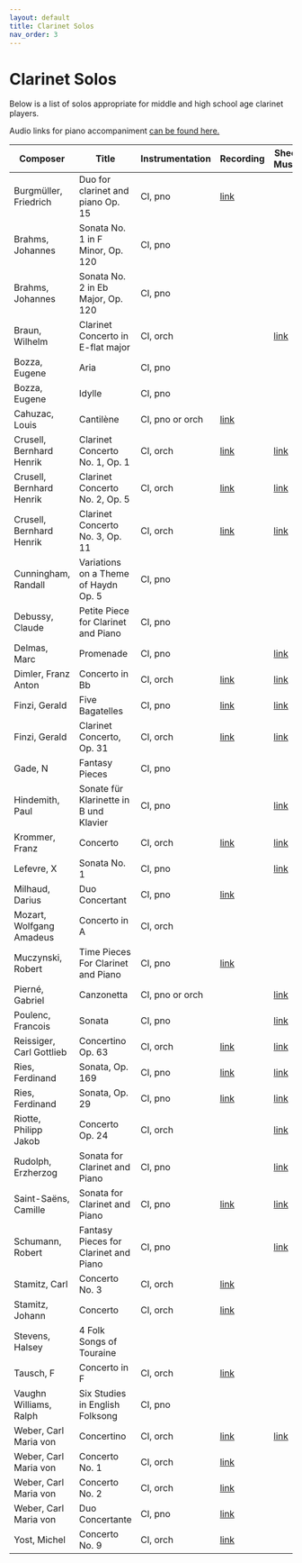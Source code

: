 ```yaml
---
layout: default
title: Clarinet Solos
nav_order: 3
---
```


# Clarinet Solos

Below is a list of solos appropriate for middle and high school age clarinet players.

Audio links for piano accompaniment [can be found here.][1]

| Composer                 | Title                                  | Instrumentation | Recording  | Sheet Music | Level |
|--------------------------|----------------------------------------|-----------------|------------|-------------|-------|
| Burgmüller, Friedrich    | Duo for clarinet and piano Op. 15      | Cl, pno         | [link][35] |             | 4/5   |
| Brahms, Johannes         | Sonata No. 1 in F Minor, Op. 120       | Cl, pno         |            |             | 2-4   |
| Brahms, Johannes         | Sonata No. 2 in Eb Major, Op. 120      | Cl, pno         |            |             | 2-4   |
| Braun, Wilhelm           | Clarinet Concerto in E-flat major      | Cl, orch        |            | [link][2]   | 3     |
| Bozza, Eugene            | Aria                                   | Cl, pno         |            |             | 2     |
| Bozza, Eugene            | Idylle                                 | Cl, pno         |            |             | 2     |
| Cahuzac, Louis           | Cantilène                              | Cl, pno or orch | [link][38] |             | 4     |
| Crusell, Bernhard Henrik | Clarinet Concerto No. 1, Op. 1         | Cl, orch        | [link][42] | [link][32]  |       |
| Crusell, Bernhard Henrik | Clarinet Concerto No. 2, Op. 5         | Cl, orch        | [link][43] | [link][33]  |       |
| Crusell, Bernhard Henrik | Clarinet Concerto No. 3, Op. 11        | Cl, orch        | [link][44] | [link][34]  |       |
| Cunningham, Randall      | Variations on a Theme of Haydn Op. 5   | Cl, pno         |            |             | 1/2   |
| Debussy, Claude          | Petite Piece for Clarinet and Piano    | Cl, pno         |            |             | 1     |
| Delmas, Marc             | Promenade                              | Cl, pno         |            | [link][31]  | 3     |
| Dimler, Franz Anton      | Concerto in Bb                         | Cl, orch        | [link][3]  | [link][4]   | 2/3   |
| Finzi, Gerald            | Five Bagatelles                        | Cl, pno         | [link][5]  | [link][6]   | 2/3   |
| Finzi, Gerald            | Clarinet Concerto, Op. 31              | Cl, orch        | [link][7]  | [link][8]   |       |
| Gade, N                  | Fantasy Pieces                         | Cl, pno         |            |             | 3     |
| Hindemith, Paul          | Sonate für Klarinette in B und Klavier | Cl, pno         |            | [link][29]  | 4/5   |
| Krommer, Franz           | Concerto                               | Cl, orch        | [link][9]  | [link][10]  | 3     |
| Lefevre, X               | Sonata No. 1                           | Cl, pno         |            | [link][11]  | 1     |
| Milhaud, Darius          | Duo Concertant                         | Cl, pno         | [link][37] |             |       |
| Mozart, Wolfgang Amadeus | Concerto in A                          | Cl, orch        |            |             | 5     |
| Muczynski, Robert        | Time Pieces For Clarinet and Piano     | Cl, pno         | [link][36] |             | 5     |
| Pierné, Gabriel          | Canzonetta                             | Cl, pno or orch |            | [link][30]  | 3/4   |
| Poulenc, Francois        | Sonata                                 | Cl, pno         |            | [link][45]  | 5     |
| Reissiger, Carl Gottlieb | Concertino Op. 63                      | Cl, orch        | [link][12] | [link][13]  | 3     |
| Ries, Ferdinand          | Sonata, Op. 169                        | Cl, pno         | [link][14] | [link][15]  | 4     |
| Ries, Ferdinand          | Sonata, Op. 29                         | Cl, pno         | [link][16] | [link][17]  | 3     |
| Riotte, Philipp Jakob    | Concerto Op. 24                        | Cl, orch        |            | [link][18]  | 3     |
| Rudolph, Erzherzog       | Sonata for Clarinet and Piano          | Cl, pno         |            | [link][19]  | 2/3   |
| Saint-Saëns, Camille     | Sonata for Clarinet and Piano          | Cl, pno         | [link][20] | [link][21]  | 3     |
| Schumann, Robert         | Fantasy Pieces for Clarinet and Piano  | Cl, pno         |            | [link][22]  | 2/3   |
| Stamitz, Carl            | Concerto No. 3                         | Cl, orch        | [link][23] |             | 2/3   |
| Stamitz, Johann          | Concerto                               | Cl, orch        | [link][24] |             | 4     |
| Stevens, Halsey          | 4 Folk Songs of Touraine               |                 |            |             | 1     |
| Tausch, F                | Concerto in F                          | Cl, orch        | [link][25] |             | 3     |
| Vaughn Williams, Ralph   | Six Studies in English Folksong        | Cl, pno         |            |             | 1/2   |
| Weber, Carl Maria von    | Concertino                             | Cl, orch        | [link][26] | [link][27]  | 3/4   |
| Weber, Carl Maria von    | Concerto No. 1                         | Cl, orch        | [link][39] |             | 3/4   |
| Weber, Carl Maria von    | Concerto No. 2                         | Cl, orch        | [link][40] |             | 4     |
| Weber, Carl Maria von    | Duo Concertante                        | Cl, pno         | [link][41] |             | 4     |
| Yost, Michel             | Concerto No. 9                         | Cl, orch        | [link][28] |             | 3     |

[1]:  https://docs.google.com/spreadsheets/d/e/2PACX-1vRWvF_Vg-rt3He-uruxEScpu4nRVz9uR78JSwGqrYomk_6gRsCES1kmxnHhdDNT6BHr3YqJ5Atr070F/pubhtml

[2]:  https://s9.imslp.org/files/imglnks/usimg/9/9e/IMSLP725384-PMLP994624-Wilhelm_Braun_-_Concerto_for_Clarinet_-_Solo_Clarinet_in_Bb.pdf
[4]:  https://s9.imslp.org/files/imglnks/usimg/8/8c/IMSLP408474-PMLP661559-dimler_cl_c_ed.pdf
[6]:  https://petruccimusiclibrary.ca/files/imglnks/caimg/3/3d/IMSLP451063-PMLP733508-Finzi_-_Five_Bagatelles,_Op._23_for_Clarinete_and_Piano_(Score_Part).pdf
[8]:  https://petruccimusiclibrary.ca/files/imglnks/caimg/3/31/IMSLP632783-PMLP1015382-finzi_clarinet_concerto.pdf
[10]: https://s9.imslp.org/files/imglnks/usimg/4/42/IMSLP518631-PMLP411885-Krommer_-_Concerto_for_Clarinet_Op_36_-_Solo_Clarinet_in_Bb.pdf
[11]: https://s9.imslp.org/files/imglnks/usimg/4/41/IMSLP623015-PMLP914807-Lefev_12_Sonatas_cl_basse.pdf
[13]: https://s9.imslp.org/files/imglnks/usimg/4/45/IMSLP401406-PMLP649848-Reissiger-Concertino63-clar.pdf
[15]: https://s9.imslp.org/files/imglnks/usimg/9/95/IMSLP269065-PMLP435904-Ries_169_pr_Q_55_299_3.pdf
[17]: https://s9.imslp.org/files/imglnks/usimg/1/16/IMSLP413604-PMLP670538-Ries_-_Clarinet_Sonata_Op29_-_clpf-BDH.pdf
[18]: https://s9.imslp.org/files/imglnks/usimg/a/a9/IMSLP217514-PMLP360886-Riotte_-_24_-_Clarinet_concerto.pdf
[19]: https://s9.imslp.org/files/imglnks/usimg/a/a2/IMSLP576495-PMLP928285-erzherzog_sonata_clarinet.pdf
[21]: https://s9.imslp.org/files/imglnks/usimg/c/c3/IMSLP13804-Sainsaens-cl.pdf
[22]: https://s9.imslp.org/files/imglnks/usimg/0/04/IMSLP380761-PMLP57120-SCHUMANN-Fantasiest%C3%BCcke_Op.73=clar-pno_-_Clarinet_in_Bb.pdf
[27]: https://s9.imslp.org/files/imglnks/usimg/c/ce/IMSLP24817-PMLP06240-Klarinette.pdf
[29]: https://petruccimusiclibrary.ca/files/imglnks/caimg/7/78/IMSLP309376-PMLP500081-Hin_Cl_Son_cl_pt254.pdf
[30]: https://s9.imslp.org/files/imglnks/usimg/5/56/IMSLP78521-PMLP158977-Piern%C3%A9_-_Canzonetta,_Op._19_(clarinet_and_piano).pdf
[31]: https://s9.imslp.org/files/imglnks/usimg/9/93/IMSLP46027-SIBLEY1802.3792.7d10-39087004968071.pdf
[32]: https://s9.imslp.org/files/imglnks/usimg/2/20/IMSLP533872-PMLP710149-Crusell_-_Concerto_for_Clarinet_no_1_op_1_-_Solo_Clarinet_in_Bb.pdf
[33]: https://s9.imslp.org/files/imglnks/usimg/5/53/IMSLP534461-PMLP539326-Crusell_-_Concerto_for_Clarinet_no_2_op_5_-_Solo_Clarinet_in_Bb.pdf
[34]: https://s9.imslp.org/files/imglnks/usimg/a/ad/IMSLP117666-PMLP238705-crusell-clarinetconcerto3-solopart.pdf
[45]: https://petruccimusiclibrary.ca/files/imglnks/caimg/2/29/IMSLP366873-PMLP592480-Poulenc_Clarinet_Sonata_part.pdf

[3]:  https://youtu.be/uAS2F3S3tns
[5]:  https://youtu.be/6r5_UQl3nug
[7]:  https://youtu.be/JmRJ1cdGNE8
[9]:  https://youtu.be/RfE3Qea9y_A
[12]: https://youtu.be/zunmkA7ktgU
[14]: https://youtu.be/Jl9hzErOSXM
[16]: https://youtu.be/UVimzPLlZ_s
[20]: https://youtu.be/C2iTzsS6iOo
[23]: https://youtu.be/HCESq4rNbdQ
[24]: https://youtu.be/NyGNKWC6rms
[25]: https://youtu.be/stTSa5r9wZ8
[26]: https://youtu.be/SR9oxnm66bY
[28]: https://youtu.be/fVSIsPMX68Q
[35]: https://youtu.be/j9olMf04Rms
[36]: https://youtu.be/CfxzR74KiDE
[37]: https://youtu.be/ztEUE4lo5Fk
[38]: https://youtu.be/pt0KNTHXOF0
[39]: https://youtu.be/arNCFAD25Z0
[40]: https://youtu.be/dPdPL16lE0k
[41]: https://youtu.be/yRxVuBd1InE
[42]: https://youtu.be/dfBnoGfJxUo
[43]: https://youtu.be/_HtXSeZlnuE
[44]: https://youtu.be/uFXSHmroIFI

<!-- add target="_blank" to every link -->
<script>
  Array.from(document.querySelectorAll('#main-content a'))
    .forEach(link => link.setAttribute('target', '_blank'));
</script>
